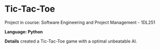 # Tic-Tac-Toe
Project in course: Software Engineering and Project Management - 1DL251

**Language: Python**

**Details** created a Tic-Tac-Toe game with a optimal unbeatable AI.
